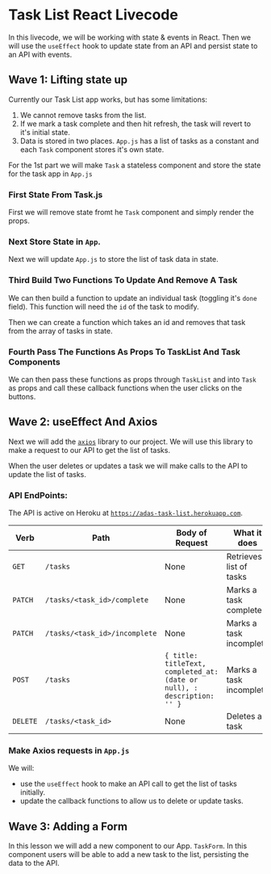 # Task List React Livecode

In this livecode, we will be working with state & events in React.  Then we will use the `useEffect` hook to update state from an API and persist state to an API with events.

## Wave 1:  Lifting state up

Currently our Task List app works, but has some limitations:

1.  We cannot remove tasks from the list.
1.  If we mark a task complete and then hit refresh, the task will revert to it's initial state.
1.  Data is stored in two places.  `App.js` has a list of tasks as a constant and each `Task` component stores it's own state.

For the 1st part we will make `Task` a stateless component and store the state for the task app in `App.js`

### First State From Task.js

First we will remove state fromt he `Task` component and simply render the props.

### Next Store State in `App`.

Next we will update `App.js` to store the list of task data in state.  

### Third Build Two Functions To Update And Remove A Task

We can then build a function to update an individual task (toggling it's `done` field).  This function will need the `id` of the task to modify.

Then we can create a function which takes an id and removes that task from the array of tasks in state.

### Fourth Pass The Functions As Props To TaskList And Task Components

We can then pass these functions as props through `TaskList` and into `Task` as props and call these callback functions when the user clicks on the buttons.

## Wave 2:  useEffect And Axios

Next we will add the [`axios`](https://github.com/axios/axios) library to our project.  We will use this library to make a request to our API to get the list of tasks.

When the user deletes or updates a task we will make calls to the API to update the list of tasks.

### API EndPoints:

The API is active on Heroku at [`https://adas-task-list.herokuapp.com`](https://adas-task-list.herokuapp.com).

| Verb  | Path  | Body of Request | What it does  |
|---|---|---|---|
| `GET`  | `/tasks`  | None | Retrieves a list of tasks  |
| `PATCH`  | `/tasks/<task_id>/complete`  | None  | Marks a task complete   |
| `PATCH`  | `/tasks/<task_id>/incomplete`  | None  | Marks a task incomplete   |
| `POST`  | `/tasks`  | `{ title: titleText, completed_at: (date or null), : description: '' }`  | Marks a task incomplete   |
| `DELETE`  | `/tasks/<task_id>`  | None  | Deletes a task |

### Make Axios requests in `App.js`

We will:

- use the `useEffect` hook to make an API call to get the list of tasks initially.
- update the callback functions to allow us to delete or update tasks.

## Wave 3: Adding a Form

In this lesson we will add a new component to our App.  `TaskForm`.  In this component users will be able to add a new task to the list, persisting the data to the API.

